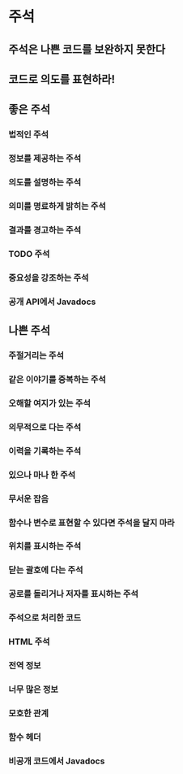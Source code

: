 # 주석
## 주석은 나쁜 코드를 보완하지 못한다
## 코드로 의도를 표현하라!
## 좋은 주석
### 법적인 주석
### 정보를 제공하는 주석
### 의도를 설명하는 주석
### 의미를 명료하게 밝히는 주석
### 결과를 경고하는 주석
### TODO 주석
### 중요성을 강조하는 주석
### 공개 API에서 Javadocs
## 나쁜 주석
### 주절거리는 주석
### 같은 이야기를 중복하는 주석
### 오해할 여지가 있는 주석
### 의무적으로 다는 주석
### 이력을 기록하는 주석
### 있으나 마나 한 주석
### 무서운 잡음
### 함수나 변수로 표현할 수 있다면 주석을 달지 마라
### 위치를 표시하는 주석
### 닫는 괄호에 다는 주석
### 공로를 돌리거나 저자를 표시하는 주석
### 주석으로 처리한 코드
### HTML 주석
### 전역 정보
### 너무 많은 정보
### 모호한 관계
### 함수 헤더
### 비공개 코드에서 Javadocs
